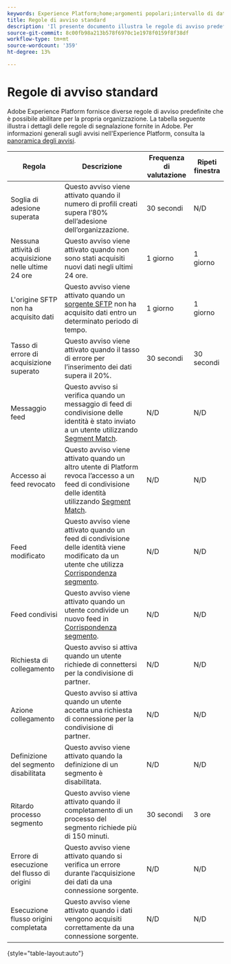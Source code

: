 ```yaml
---
keywords: Experience Platform;home;argomenti popolari;intervallo di date
title: Regole di avviso standard
description: 'Il presente documento illustra le regole di avviso predefinite fornite dall''Experience Platform. '
source-git-commit: 8c00fb98a213b578f6970c1e1978f0159f8f38df
workflow-type: tm+mt
source-wordcount: '359'
ht-degree: 13%

---
```



# Regole di avviso standard

Adobe Experience Platform fornisce diverse regole di avviso predefinite che è possibile abilitare per la propria organizzazione. La tabella seguente illustra i dettagli delle regole di segnalazione fornite in Adobe. Per informazioni generali sugli avvisi nell&#39;Experience Platform, consulta la [panoramica degli avvisi](./overview.md).

| Regola | Descrizione | Frequenza di valutazione | Ripeti finestra |
| --- | --- | --- | --- |
| Soglia di adesione superata | Questo avviso viene attivato quando il numero di profili creati supera l’80% dell’adesione dell’organizzazione. | 30 secondi | N/D |
| Nessuna attività di acquisizione nelle ultime 24 ore | Questo avviso viene attivato quando non sono stati acquisiti nuovi dati negli ultimi 24 ore. | 1 giorno | 1 giorno |
| L&#39;origine SFTP non ha acquisito dati | Questo avviso viene attivato quando un [sorgente SFTP](../../sources/connectors/cloud-storage/sftp.md) non ha acquisito dati entro un determinato periodo di tempo. | 1 giorno | 1 giorno |
| Tasso di errore di acquisizione superato | Questo avviso viene attivato quando il tasso di errore per l’inserimento dei dati supera il 20%. | 30 secondi | 30 secondi |
| Messaggio feed | Questo avviso si verifica quando un messaggio di feed di condivisione delle identità è stato inviato a un utente utilizzando [Segment Match](../../segmentation/ui/segment-match.md). | N/D | N/D |
| Accesso ai feed revocato | Questo avviso viene attivato quando un altro utente di Platform revoca l’accesso a un feed di condivisione delle identità utilizzando [Segment Match](../../segmentation/ui/segment-match.md). | N/D | N/D |
| Feed modificato | Questo avviso viene attivato quando un feed di condivisione delle identità viene modificato da un utente che utilizza [Corrispondenza segmento](../../segmentation/ui/segment-match.md). | N/D | N/D |
| Feed condivisi | Questo avviso viene attivato quando un utente condivide un nuovo feed in [Corrispondenza segmento](../../segmentation/ui/segment-match.md). | N/D | N/D |
| Richiesta di collegamento | Questo avviso si attiva quando un utente richiede di connettersi per la condivisione di partner. | N/D | N/D |
| Azione collegamento | Questo avviso si attiva quando un utente accetta una richiesta di connessione per la condivisione di partner. | N/D | N/D |
| Definizione del segmento disabilitata | Questo avviso viene attivato quando la definizione di un segmento è disabilitata. | N/D | N/D |
| Ritardo processo segmento | Questo avviso viene attivato quando il completamento di un processo del segmento richiede più di 150 minuti. | 30 secondi | 3 ore |
| Errore di esecuzione del flusso di origini | Questo avviso viene attivato quando si verifica un errore durante l’acquisizione dei dati da una connessione sorgente. | N/D | N/D |
| Esecuzione flusso origini completata | Questo avviso viene attivato quando i dati vengono acquisiti correttamente da una connessione sorgente. | N/D | N/D |

{style=&quot;table-layout:auto&quot;}
